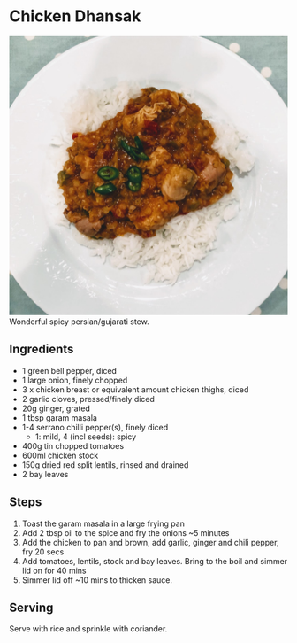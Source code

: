 Chicken Dhansak
======================
![Chicken Dhansak](imgs-chicken-dhansak/chicken_dhansak.jpg "Chicken Dhansak")
Wonderful spicy persian/gujarati stew.

Ingredients
-----------
- 1 green bell pepper, diced
- 1 large onion, finely chopped
- 3 x chicken breast or equivalent amount chicken thighs, diced
- 2 garlic cloves, pressed/finely diced
- 20g ginger, grated
- 1 tbsp garam masala
- 1-4 serrano chilli pepper(s), finely diced
  - 1: mild, 4 (incl seeds): spicy
- 400g tin chopped tomatoes
- 600ml chicken stock
- 150g dried red split lentils, rinsed and drained
- 2 bay leaves

Steps
-----
1. Toast the garam masala in a large frying pan
2. Add 2 tbsp oil to the spice and fry the onions ~5 minutes
3. Add the chicken to pan and brown, add garlic, ginger and chili pepper, fry 20 secs
4. Add tomatoes, lentils, stock and bay leaves. Bring to the boil and simmer lid on for 40 mins
5. Simmer lid off ~10 mins to thicken sauce.

Serving
-------
Serve with rice and sprinkle with coriander.

